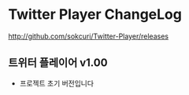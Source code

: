 # Twitter Player ChangeLog
http://github.com/sokcuri/Twitter-Player/releases

트위터 플레이어 v1.00
-----------------------------
- 프로젝트 초기 버전입니다